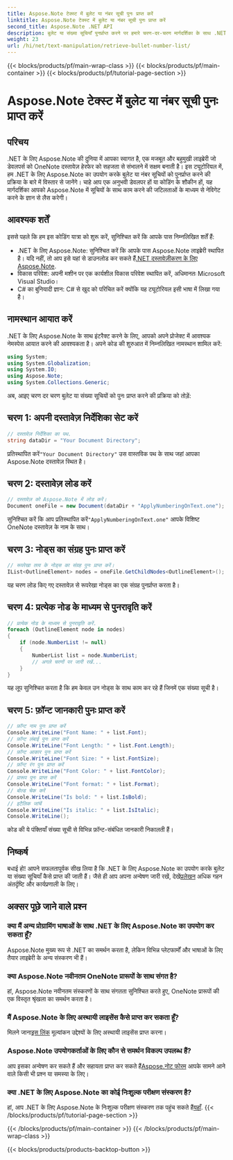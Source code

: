 ```yaml
---
title: Aspose.Note टेक्स्ट में बुलेट या नंबर सूची पुनः प्राप्त करें
linktitle: Aspose.Note टेक्स्ट में बुलेट या नंबर सूची पुनः प्राप्त करें
second_title: Aspose.Note .NET API
description: बुलेट या संख्या सूचियाँ पुनर्प्राप्त करने पर हमारे चरण-दर-चरण मार्गदर्शिका के साथ .NET के लिए Aspose.Note की क्षमता को अनलॉक करें। अपने OneNote दस्तावेज़ हेरफेर कौशल को उन्नत करें!
weight: 23
url: /hi/net/text-manipulation/retrieve-bullet-number-list/
---
```


{{< blocks/products/pf/main-wrap-class >}}
{{< blocks/products/pf/main-container >}}
{{< blocks/products/pf/tutorial-page-section >}}

# Aspose.Note टेक्स्ट में बुलेट या नंबर सूची पुनः प्राप्त करें

## परिचय
.NET के लिए Aspose.Note की दुनिया में आपका स्वागत है, एक मजबूत और बहुमुखी लाइब्रेरी जो डेवलपर्स को OneNote दस्तावेज़ हेरफेर को सहजता से संभालने में सक्षम बनाती है। इस ट्यूटोरियल में, हम .NET के लिए Aspose.Note का उपयोग करके बुलेट या नंबर सूचियों को पुनर्प्राप्त करने की प्रक्रिया के बारे में विस्तार से जानेंगे। चाहे आप एक अनुभवी डेवलपर हों या कोडिंग के शौकीन हों, यह मार्गदर्शिका आपको Aspose.Note में सूचियों के साथ काम करने की जटिलताओं के माध्यम से नेविगेट करने के ज्ञान से लैस करेगी।
## आवश्यक शर्तें
इससे पहले कि हम इस कोडिंग यात्रा को शुरू करें, सुनिश्चित करें कि आपके पास निम्नलिखित शर्तें हैं:
-  .NET के लिए Aspose.Note: सुनिश्चित करें कि आपके पास Aspose.Note लाइब्रेरी स्थापित है। यदि नहीं, तो आप इसे यहां से डाउनलोड कर सकते हैं[.NET दस्तावेज़ीकरण के लिए Aspose.Note](https://reference.aspose.com/note/net/).
- विकास परिवेश: अपनी मशीन पर एक कार्यशील विकास परिवेश स्थापित करें, अधिमानतः Microsoft Visual Studio।
- C# का बुनियादी ज्ञान: C# से खुद को परिचित करें क्योंकि यह ट्यूटोरियल इसी भाषा में लिखा गया है।
## नामस्थान आयात करें
.NET के लिए Aspose.Note के साथ इंटरैक्ट करने के लिए, आपको अपने प्रोजेक्ट में आवश्यक नेमस्पेस आयात करने की आवश्यकता है। अपने कोड की शुरुआत में निम्नलिखित नामस्थान शामिल करें:
```csharp
using System;
using System.Globalization;
using System.IO;
using Aspose.Note;
using System.Collections.Generic;
```
अब, आइए चरण दर चरण बुलेट या संख्या सूचियों को पुनः प्राप्त करने की प्रक्रिया को तोड़ें:
## चरण 1: अपनी दस्तावेज़ निर्देशिका सेट करें
```csharp
// दस्तावेज़ निर्देशिका का पथ.
string dataDir = "Your Document Directory";
```
 प्रतिस्थापित करें`"Your Document Directory"` उस वास्तविक पथ के साथ जहां आपका Aspose.Note दस्तावेज़ स्थित है।
## चरण 2: दस्तावेज़ लोड करें
```csharp
// दस्तावेज़ को Aspose.Note में लोड करें।
Document oneFile = new Document(dataDir + "ApplyNumberingOnText.one");
```
 सुनिश्चित करें कि आप प्रतिस्थापित करें`"ApplyNumberingOnText.one"` आपके विशिष्ट OneNote दस्तावेज़ के नाम के साथ।
## चरण 3: नोड्स का संग्रह पुनः प्राप्त करें
```csharp
// रूपरेखा तत्व के नोड्स का संग्रह पुनः प्राप्त करें।
IList<OutlineElement> nodes = oneFile.GetChildNodes<OutlineElement>();
```
यह चरण लोड किए गए दस्तावेज़ से रूपरेखा नोड्स का एक संग्रह पुनर्प्राप्त करता है।
## चरण 4: प्रत्येक नोड के माध्यम से पुनरावृति करें
```csharp
// प्रत्येक नोड के माध्यम से पुनरावृति करें.
foreach (OutlineElement node in nodes)
{
    if (node.NumberList != null)
    {
        NumberList list = node.NumberList;
        // अगले चरणों पर जारी रखें...
    }
}
```
यह लूप सुनिश्चित करता है कि हम केवल उन नोड्स के साथ काम कर रहे हैं जिनमें एक संख्या सूची है।
## चरण 5: फ़ॉन्ट जानकारी पुनः प्राप्त करें
```csharp
// फ़ॉन्ट नाम पुनः प्राप्त करें
Console.WriteLine("Font Name: " + list.Font);
// फ़ॉन्ट लंबाई पुनः प्राप्त करें
Console.WriteLine("Font Length: " + list.Font.Length);
// फ़ॉन्ट आकार पुनः प्राप्त करें
Console.WriteLine("Font Size: " + list.FontSize);
// फ़ॉन्ट रंग पुनः प्राप्त करें
Console.WriteLine("Font Color: " + list.FontColor);
// प्रारूप पुनः प्राप्त करें
Console.WriteLine("Font format: " + list.Format);
// बोल्ड चेक करें
Console.WriteLine("Is bold: " + list.IsBold);
// इटैलिक जांचें
Console.WriteLine("Is italic: " + list.IsItalic);
Console.WriteLine();
```
कोड की ये पंक्तियाँ संख्या सूची से विभिन्न फ़ॉन्ट-संबंधित जानकारी निकालती हैं।
## निष्कर्ष
 बधाई हो! आपने सफलतापूर्वक सीख लिया है कि .NET के लिए Aspose.Note का उपयोग करके बुलेट या संख्या सूचियाँ कैसे प्राप्त की जाती हैं। जैसे ही आप अपना अन्वेषण जारी रखें, देखें[प्रलेखन](https://reference.aspose.com/note/net/) अधिक गहन अंतर्दृष्टि और कार्यप्रणाली के लिए।
## अक्सर पूछे जाने वाले प्रश्न
### क्या मैं अन्य प्रोग्रामिंग भाषाओं के साथ .NET के लिए Aspose.Note का उपयोग कर सकता हूँ?
Aspose.Note मुख्य रूप से .NET का समर्थन करता है, लेकिन विभिन्न प्लेटफार्मों और भाषाओं के लिए तैयार लाइब्रेरी के अन्य संस्करण भी हैं।
### क्या Aspose.Note नवीनतम OneNote प्रारूपों के साथ संगत है?
हां, Aspose.Note नवीनतम संस्करणों के साथ संगतता सुनिश्चित करते हुए, OneNote प्रारूपों की एक विस्तृत श्रृंखला का समर्थन करता है।
### मैं Aspose.Note के लिए अस्थायी लाइसेंस कैसे प्राप्त कर सकता हूँ?
 मिलने जाना[इस लिंक](https://purchase.aspose.com/temporary-license/) मूल्यांकन उद्देश्यों के लिए अस्थायी लाइसेंस प्राप्त करना।
### Aspose.Note उपयोगकर्ताओं के लिए कौन से समर्थन विकल्प उपलब्ध हैं?
आप इसका अन्वेषण कर सकते हैं और सहायता प्राप्त कर सकते हैं[Aspose.नोट फोरम](https://forum.aspose.com/c/note/28) आपके सामने आने वाले किसी भी प्रश्न या समस्या के लिए।
### क्या .NET के लिए Aspose.Note का कोई निःशुल्क परीक्षण संस्करण है?
 हां, आप .NET के लिए Aspose.Note के निःशुल्क परीक्षण संस्करण तक पहुंच सकते हैं[यहाँ](https://releases.aspose.com/).
{{< /blocks/products/pf/tutorial-page-section >}}

{{< /blocks/products/pf/main-container >}}
{{< /blocks/products/pf/main-wrap-class >}}

{{< blocks/products/products-backtop-button >}}
